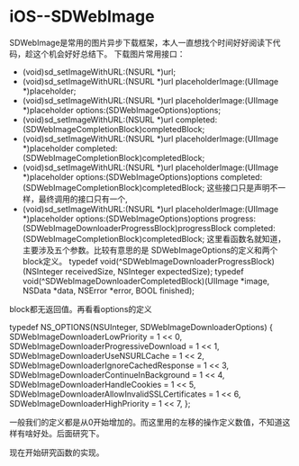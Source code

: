 # iOS--SDWebImage
  SDWebImage是常用的图片异步下载框架，本人一直想找个时间好好阅读下代码，趁这个机会好好总结下。
下载图片常用接口：
- (void)sd_setImageWithURL:(NSURL *)url;
- (void)sd_setImageWithURL:(NSURL *)url placeholderImage:(UIImage *)placeholder;
- (void)sd_setImageWithURL:(NSURL *)url placeholderImage:(UIImage *)placeholder options:(SDWebImageOptions)options;
- (void)sd_setImageWithURL:(NSURL *)url completed:(SDWebImageCompletionBlock)completedBlock;
- (void)sd_setImageWithURL:(NSURL *)url placeholderImage:(UIImage *)placeholder completed:(SDWebImageCompletionBlock)completedBlock;
- (void)sd_setImageWithURL:(NSURL *)url placeholderImage:(UIImage *)placeholder options:(SDWebImageOptions)options completed:(SDWebImageCompletionBlock)completedBlock;
   这些接口只是声明不一样，最终调用的接口只有一个,
- (void)sd_setImageWithURL:(NSURL *)url placeholderImage:(UIImage *)placeholder options:(SDWebImageOptions)options progress:(SDWebImageDownloaderProgressBlock)progressBlock completed:(SDWebImageCompletionBlock)completedBlock;
这里看函数名就知道，主要涉及五个参数。比较有意思的是 SDWebImageOptions的定义和两个block定义。
typedef void(^SDWebImageDownloaderProgressBlock)(NSInteger receivedSize, NSInteger expectedSize);
typedef void(^SDWebImageDownloaderCompletedBlock)(UIImage *image, NSData *data, NSError *error, BOOL finished);

block都无返回值。再看看options的定义

typedef NS_OPTIONS(NSUInteger, SDWebImageDownloaderOptions) 
{
  SDWebImageDownloaderLowPriority = 1 << 0,
  SDWebImageDownloaderProgressiveDownload = 1 << 1,
  SDWebImageDownloaderUseNSURLCache = 1 << 2,
  SDWebImageDownloaderIgnoreCachedResponse = 1 << 3,
  SDWebImageDownloaderContinueInBackground = 1 << 4,
  SDWebImageDownloaderHandleCookies = 1 << 5,
  SDWebImageDownloaderAllowInvalidSSLCertificates = 1 << 6,
  SDWebImageDownloaderHighPriority = 1 << 7,
};

一般我们的定义都是从0开始增加的。而这里用的左移的操作定义数值，不知道这样有啥好处。后面研究下。

现在开始研究函数的实现。
